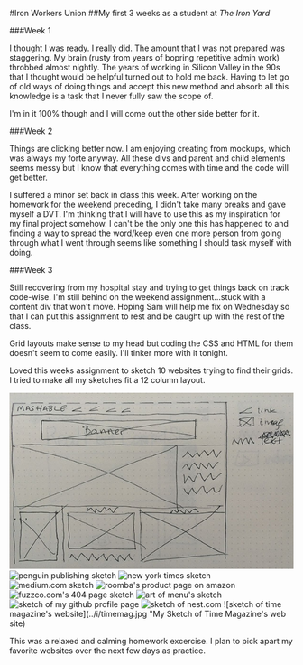 #Iron Workers Union
##My first 3 weeks as a student at _The Iron Yard_

###Week 1

I thought I was ready. I really did. The amount that I was not prepared was staggering. My brain (rusty from years of bopring repetitive admin work) throbbed almost nightly. The years of working in Silicon Valley in the 90s that I thought would be helpful turned out to hold me back. Having to let go of old ways of doing things and accept this new method and absorb all this knowledge is a task that I never fully saw the scope of. 

I'm in it 100% though and I will come out the other side better for it.

###Week 2

Things are clicking better now. I am enjoying creating from mockups, which was always my forte anyway. All these divs and parent and child elements seems messy but I know that everything comes with time and the code will get better. 

I suffered a minor set back in class this week. After working on the homework for the weekend preceding, I didn't take many breaks and gave myself a DVT. I'm thinking that I will have to use this as my inspiration for my final project somehow. I can't be the only one this has happened to and finding a way to spread the word/keep even one more person from going through what I went through seems like something I should task myself with doing.

###Week 3 

Still recovering from my hospital stay and trying to get things back on track code-wise. I'm still behind on the weekend assignment...stuck with a content div that won't move. Hoping Sam will help me fix on Wednesday so that I can put this assignment to rest and be caught up with the rest of the class. 

Grid layouts make sense to my head but coding the CSS and HTML for them doesn't seem to come easily. I'll tinker more with it tonight.

Loved this weeks assignment to sketch 10 websites trying to find their grids. I tried to make all my sketches fit a 12 column layout.

![mashable sketch](/blog_posts/i/mashable.jpg "My Sketch of Mashable.com")
![penguin publishing sketch](../i/penguin.jpg "My Sketch of Penguin Publishing web site")
![new york times sketch](../i/nytimes.jpg "My Sketch of The New York Times web site")
![medium.com sketch](../i/medium.jpg "My Sketch of Medium.com")
![roomba's product page on amazon](../i/amazon.jpg "My Sketch of the Roomba product page on Amazon")
![fuzzco.com's 404 page sketch](../i/fuzzco.jpg "My Sketch of fuzzco.com's 404 page")
![art of menu's sketch](../i/artofmeny.jpg "My Sketch of Artofthemenu.com")
![sketch of my github profile page](../i/github.jpg "My sketch of my Github profile page")
![sketch of nest.com](../i/nest.jpg "My Sketch of nest.com")
![sketch of time magazine's website](../i/timemag.jpg "My Sketch of Time Magazine's web site)

This was a relaxed and calming homework excercise. I plan to pick apart my favorite websites over the next few days as practice.


